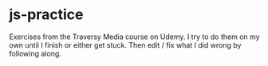 # js-practice
Exercises from the Traversy Media course on Udemy. I try to do them on my own until I finish or either get stuck. Then edit / fix what I did wrong by following along.
